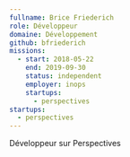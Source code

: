 ```yaml
---
fullname: Brice Friederich
role: Développeur
domaine: Développement
github: bfriederich
missions:
  - start: 2018-05-22
    end: 2019-09-30
    status: independent
    employer: inops
    startups:
      - perspectives
startups:
  - perspectives
---
```

Développeur sur Perspectives